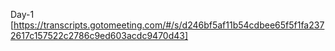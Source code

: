Day-1 [https://transcripts.gotomeeting.com/#/s/d246bf5af11b54cdbee65f5f1fa2372617c157522c2786c9ed603acdc9470d43]

